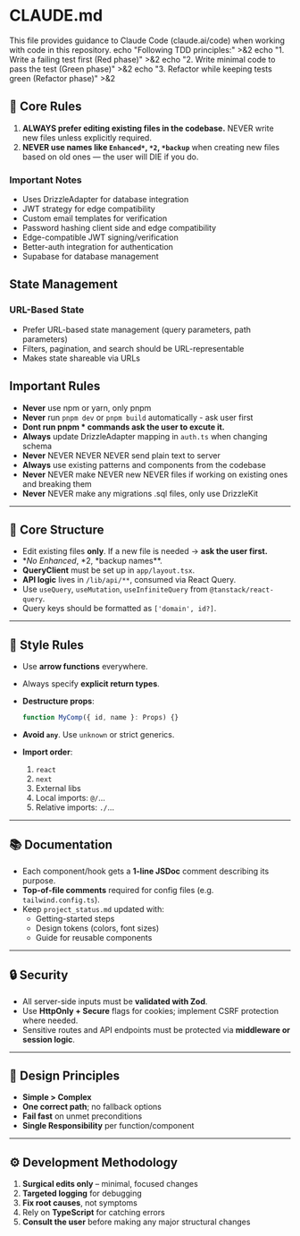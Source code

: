 # CLAUDE.md

This file provides guidance to Claude Code (claude.ai/code) when working with code in this repository.
echo "Following TDD principles:" >&2
echo "1. Write a failing test first (Red phase)" >&2
echo "2. Write minimal code to pass the test (Green phase)" >&2
echo "3. Refactor while keeping tests green (Refactor phase)" >&2

## 🚫 Core Rules

1. **ALWAYS prefer editing existing files in the codebase.**
   NEVER write new files unless explicitly required.
2. **NEVER use names like `Enhanced*`, `*2`, `*backup`** when creating new files based on old ones — the user will DIE if you do.

### Important Notes

- Uses DrizzleAdapter for database integration
- JWT strategy for edge compatibility
- Custom email templates for verification
- Password hashing client side and edge compatibility
- Edge-compatible JWT signing/verification
- Better-auth integration for authentication
- Supabase for database management

## State Management

### URL-Based State

- Prefer URL-based state management (query parameters, path parameters)
- Filters, pagination, and search should be URL-representable
- Makes state shareable via URLs

## Important Rules

- **Never** use npm or yarn, only pnpm
- **Never** run `pnpm dev` or `pnpm build` automatically - ask user first
- **Dont run pnpm \* commands ask the user to excute it.**
- **Always** update DrizzleAdapter mapping in `auth.ts` when changing schema
- **Never** NEVER NEVER NEVER send plain text to server
- **Always** use existing patterns and components from the codebase
- **Never** NEVER make NEVER new NEVER files if working on existing ones and breaking them
- **Never** NEVER make any migrations .sql files, only use DrizzleKit

---

## 🧩 Core Structure

- Edit existing files **only**. If a new file is needed → **ask the user first.**
- \*_No Enhanced_, *2, *backup names\*\*.
- **QueryClient** must be set up in `app/layout.tsx`.
- **API logic** lives in `/lib/api/**`, consumed via React Query.
- Use `useQuery`, `useMutation`, `useInfiniteQuery` from `@tanstack/react-query`.
- Query keys should be formatted as `['domain', id?]`.

---

## 🎨 Style Rules

- Use **arrow functions** everywhere.
- Always specify **explicit return types**.
- **Destructure props**:

    ```ts
    function MyComp({ id, name }: Props) {}
    ```

- **Avoid `any`**. Use `unknown` or strict generics.
- **Import order**:
    1. `react`
    2. `next`
    3. External libs
    4. Local imports: `@/`…
    5. Relative imports: `./`…

---

## 📚 Documentation

- Each component/hook gets a **1-line JSDoc** comment describing its purpose.
- **Top-of-file comments** required for config files (e.g. `tailwind.config.ts`).
- Keep `project_status.md` updated with:
    - Getting-started steps
    - Design tokens (colors, font sizes)
    - Guide for reusable components

---

## 🔒 Security

- All server-side inputs must be **validated with Zod**.
- Use **HttpOnly + Secure** flags for cookies; implement CSRF protection where needed.
- Sensitive routes and API endpoints must be protected via **middleware or session logic**.

---

## 🔭 Design Principles

- **Simple > Complex**
- **One correct path**; no fallback options
- **Fail fast** on unmet preconditions
- **Single Responsibility** per function/component

---

## ⚙️ Development Methodology

1. **Surgical edits only** – minimal, focused changes
2. **Targeted logging** for debugging
3. **Fix root causes**, not symptoms
4. Rely on **TypeScript** for catching errors
5. **Consult the user** before making any major structural changes
